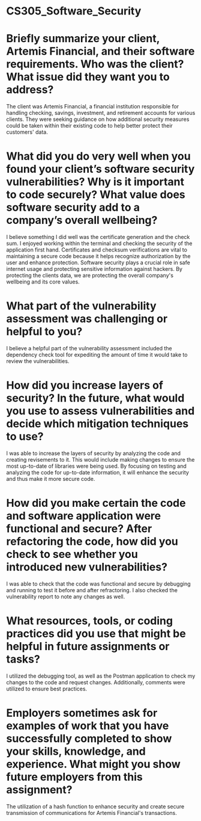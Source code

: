 # CS305_Software_Security

# Briefly summarize your client, Artemis Financial, and their software requirements. Who was the client? What issue did they want you to address?
The client was Artemis Financial, a financial institution responsible for handling checking, savings, investment, and retirement accounts for various clients. They were seeking guidance on how additional security measures could be taken within their existing code to help better protect their customers' data.

# What did you do very well when you found your client’s software security vulnerabilities? Why is it important to code securely? What value does software security add to a company’s overall wellbeing?
I believe something I did well was the certificate generation and the check sum. I enjoyed working within the terminal and checking the security of the application first hand. Certificates and checksum verifications are vital to maintaining a secure code because it helps recognize authorization by the user and enhance protection. Software security plays a crucial role in safe internet usage and protecting sensitive information against hackers. By protecting the clients data, we are protecting the overall company's wellbeing and its core values. 


# What part of the vulnerability assessment was challenging or helpful to you?
I believe a helpful part of the vulnerability assessment included the dependency check tool for expediting the amount of time it would take to review the vulnerabilities.

# How did you increase layers of security? In the future, what would you use to assess vulnerabilities and decide which mitigation techniques to use?
I was able to increase the layers of security by analyzing the code and creating revisements to it. This would include making changes to ensure the most up-to-date of libraries were being used. By focusing on testing and analyzing the code for up-to-date information, it will enhance the security and thus make it more secure code. 

# How did you make certain the code and software application were functional and secure? After refactoring the code, how did you check to see whether you introduced new vulnerabilities?
I was able to check that the code was functional and secure by debugging and running to test it before and after refractoring. I also checked the vulnerability report to note any changes as well.

# What resources, tools, or coding practices did you use that might be helpful in future assignments or tasks?
I utilized the debugging tool, as well as the Postman application to check my changes to the code and request changes. Additionally, comments were utilized to ensure best practices.

# Employers sometimes ask for examples of work that you have successfully completed to show your skills, knowledge, and experience. What might you show future employers from this assignment?
The utilization of a hash function to enhance security and create secure transmission of communications for Artemis Financial's transactions. 
